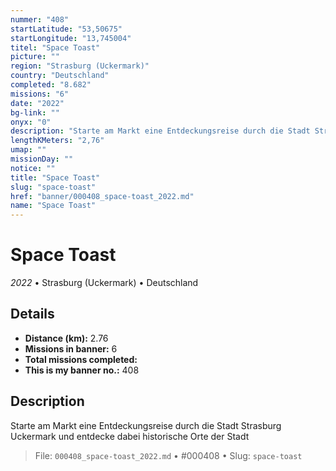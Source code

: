 ```yaml
---
nummer: "408"
startLatitude: "53,50675"
startLongitude: "13,745004"
titel: "Space Toast"
picture: ""
region: "Strasburg (Uckermark)"
country: "Deutschland"
completed: "8.682"
missions: "6"
date: "2022"
bg-link: ""
onyx: "0"
description: "Starte am Markt eine Entdeckungsreise durch die Stadt Strasburg Uckermark und entdecke dabei historische Orte der Stadt"
lengthKMeters: "2,76"
umap: ""
missionDay: ""
notice: ""
title: "Space Toast"
slug: "space-toast"
href: "banner/000408_space-toast_2022.md"
name: "Space Toast"
---
```

# Space Toast

*2022* • Strasburg (Uckermark) • Deutschland





## Details
- **Distance (km):** 2.76
- **Missions in banner:** 6
- **Total missions completed:** 
- **This is my banner no.:** 408



## Description
Starte am Markt eine Entdeckungsreise durch die Stadt Strasburg Uckermark und entdecke dabei historische Orte der Stadt




> File: `000408_space-toast_2022.md` • #000408 • Slug: `space-toast`

